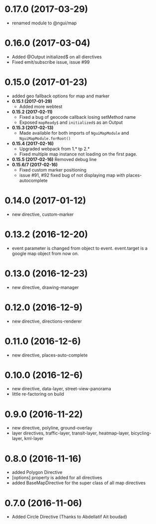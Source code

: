 # 0.17.0 (2017-03-29)

  * renamed module to @ngui/map

# 0.16.0 (2017-03-04)
 
  * Added @Output initialized$ on all dierctives
  * Fixed emit/subscribe issue, issue #99

# 0.15.0 (2017-01-23)

  * added geo fallback options for map and marker
  * **0.15.1 (2017-01-29)**
    * Added more webtest
  * **0.15.2 (2017-02-11)**
    * Fixed a bug of geocode callback losing setMethod name
    * Exposed `mapReady$` and `initialized$` as an Output
  * **0.15.3 (2017-02-13)**
    * Made available for both imports of `NguiMapModule` and `NguiMapModule.forRoot()`
  * **0.15.4 (2017-02-16)**
    * Upgraded webpack from 1.* tp 2.*
    * Fixed multiple map instance not loading on the first page.
  * **0.15.5 (2017-02-16)** Removed debug line
  * **0.15.6/7 (2017-02-16)**
    * Fixed custom marker positioning
    * issue #91, #92 fixed bug of not displaying map with places-autocomplete

# 0.14.0 (2017-01-12)

  * new directive, custom-marker

# 0.13.2 (2016-12-20)

  * event parameter is changed from object to event. event.target is a google map object from now on.

# 0.13.0 (2016-12-23)

  * new directive, drawing-manager

# 0.12.0 (2016-12-9)

  * new directive, directions-renderer
  
# 0.11.0 (2016-12-6)

  * new directive, places-auto-complete
  
# 0.10.0 (2016-12-6)

  * new directive, data-layer, street-view-panorama
  * little re-factoring on build
  
# 0.9.0 (2016-11-22)

  * new directive, polyline, ground-overlay
  * layer directives, traffic-layer, transit-layer, heatmap-layer, bicycling-layer, kml-layer
  
# 0.8.0 (2016-11-16)

  * added Polygon Directive
  * [options] property is added for all directives
  * added BaseMapDirective for the super class of all map directives

# 0.7.0 (2016-11-06)
 
  * Added Circle Directive (Thanks to Abdellatif Ait boudad)
 
